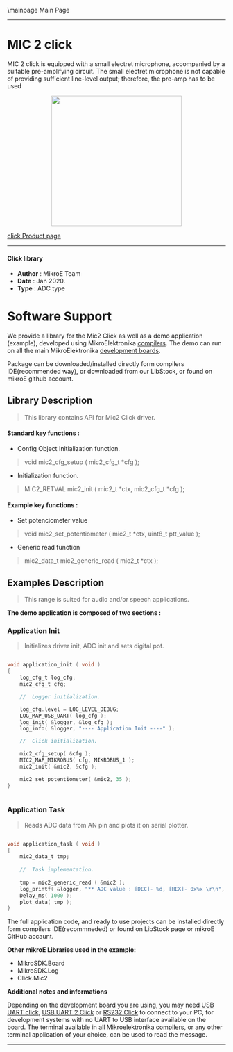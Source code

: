 \mainpage Main Page
 
 

---
# MIC 2 click

MIC 2 click is equipped with a small electret microphone, accompanied by a suitable pre-amplifying circuit. The small electret microphone is not capable of providing sufficient line-level output; therefore, the pre-amp has to be used

<p align="center">
  <img src="https://download.mikroe.com/images/click_for_ide/mic2_click.png" height=300px>
</p>

[click Product page](<https://www.mikroe.com/mic-2-click>)

---


#### Click library 

- **Author**        : MikroE Team
- **Date**          : Jan 2020.
- **Type**          : ADC type


# Software Support

We provide a library for the Mic2 Click 
as well as a demo application (example), developed using MikroElektronika 
[compilers](https://shop.mikroe.com/compilers). 
The demo can run on all the main MikroElektronika [development boards](https://shop.mikroe.com/development-boards).

Package can be downloaded/installed directly form compilers IDE(recommended way), or downloaded from our LibStock, or found on mikroE github account. 

## Library Description

> This library contains API for Mic2 Click driver.

#### Standard key functions :

- Config Object Initialization function.
> void mic2_cfg_setup ( mic2_cfg_t *cfg ); 
 
- Initialization function.
> MIC2_RETVAL mic2_init ( mic2_t *ctx, mic2_cfg_t *cfg );



#### Example key functions :

- Set potenciometer value
> void mic2_set_potentiometer ( mic2_t *ctx, uint8_t ptt_value );
 
- Generic read function
> mic2_data_t mic2_generic_read ( mic2_t *ctx );


## Examples Description

> This range is  suited for audio and/or speech applications. 

**The demo application is composed of two sections :**

### Application Init 

> Initializes driver init, ADC init and sets digital pot.

```c

void application_init ( void )
{
    log_cfg_t log_cfg;
    mic2_cfg_t cfg;

    //  Logger initialization.

    log_cfg.level = LOG_LEVEL_DEBUG;
    LOG_MAP_USB_UART( log_cfg );
    log_init( &logger, &log_cfg );
    log_info( &logger, "---- Application Init ----" );

    //  Click initialization.

    mic2_cfg_setup( &cfg );
    MIC2_MAP_MIKROBUS( cfg, MIKROBUS_1 );
    mic2_init( &mic2, &cfg );

    mic2_set_potentiometer( &mic2, 35 );
}
  
```

### Application Task

> Reads ADC data from AN pin and plots it on serial plotter.

```c

void application_task ( void )
{
    mic2_data_t tmp;
    
    //  Task implementation.
    
    tmp = mic2_generic_read ( &mic2 );
    log_printf( &logger, "** ADC value : [DEC]- %d, [HEX]- 0x%x \r\n", tmp, tmp );
    Delay_ms( 1000 );
    plot_data( tmp );
}  

```

 

The full application code, and ready to use projects can be  installed directly form compilers IDE(recommneded) or found on LibStock page or mikroE GitHub accaunt.

**Other mikroE Libraries used in the example:** 

- MikroSDK.Board
- MikroSDK.Log
- Click.Mic2

**Additional notes and informations**

Depending on the development board you are using, you may need 
[USB UART click](https://shop.mikroe.com/usb-uart-click), 
[USB UART 2 Click](https://shop.mikroe.com/usb-uart-2-click) or 
[RS232 Click](https://shop.mikroe.com/rs232-click) to connect to your PC, for 
development systems with no UART to USB interface available on the board. The 
terminal available in all Mikroelektronika 
[compilers](https://shop.mikroe.com/compilers), or any other terminal application 
of your choice, can be used to read the message.



---

